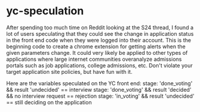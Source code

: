 # yc-speculation

After spending too much time on Reddit looking at the S24 thread, I found a lot of users speculating that they could see the change in application status in the front end code when they were logged into their account. This is the beginning code to create a chrome extension for getting alerts when the given parameters change. It could very likely be applied to other types of applications where large internet communities overanalyze admissions portals such as job applications, college admissions, etc. Don't violate your target application site policies, but have fun with it.

Here are the variables speculated on the YC front end: stage: 'done_voting' && result 'undecided' == interview
stage: 'done_voting' && result 'decided' && no interview request == rejection
stage: 'in_voting' && result 'undecided' == still deciding on the application

